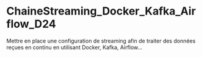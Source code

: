 # ChaineStreaming_Docker_Kafka_Airflow_D24
Mettre en place une configuration de streaming afin de traiter des données reçues en continu en utilisant Docker, Kafka, Airflow...
